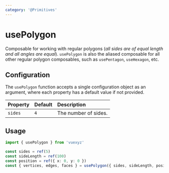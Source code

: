 ```yaml
---
category: '@Primitives'
---
```


<script setup>
    import UsePolygonDemo from '../demo/components/usePolygonDemo.vue';
</script>

# usePolygon

Composable for working with regular polygons (_all sides are of equal length and all angles are equal_). `usePolygon` is also the aliased composable for all other regular polygon composables, such as `usePentagon`, `useHexagon`, etc.

<UsePolygonDemo />

## Configuration

The `usePolygon` function accepts a single configuration object as an argument, where each property has a default value if not provided.

| Property     | Default | Description                             |
|:-------------|:--------|:----------------------------------------|
| `sides`      | `4`     | The number of sides.                    |
<!--@include: ./shared/polygonprops.md-->

<!--@include: ./shared/config.md-->

## Usage

```ts
import { usePolygon } from 'vuexyz'

const sides = ref(5)
const sideLength = ref(100)
const position = ref({ x: 0, y: 0 })
const { vertices, edges, faces } = usePolygon({ sides, sideLength, position })
```

<!--@include: ./shared/return.md-->
